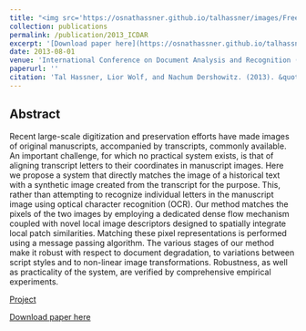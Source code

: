 ```yaml
---
title: "<img src='https://osnathassner.github.io/talhassner/images/Free Transcript Alignment - Icon.jpg' width='80'> OCR-Free Transcript Alignment"
collection: publications
permalink: /publication/2013_ICDAR
excerpt: '[Download paper here](https://osnathassner.github.io/talhassner/files/ICRA2013_ofta_online.pdf)'
date: 2013-08-01
venue: 'International Conference on Document Analysis and Recognition (ICDAR), Washington DC'
paperurl: ''
citation: 'Tal Hassner, Lior Wolf, and Nachum Dershowitz. (2013). &quot;OCR-Free Transcript Alignment.&quot; <i>International Conference on Document Analysis and Recognition (ICDAR), Washington DC</i>.'
---
```


Abstract
------
Recent large-scale digitization and preservation efforts have made images of original manuscripts, accompanied by transcripts, commonly available. An important challenge, for which no practical system exists, is that of aligning transcript letters to their coordinates in manuscript images. Here we propose a system that directly matches the image of a historical text with a synthetic image created from the transcript for the purpose. This, rather than attempting to recognize individual letters in the manuscript image using optical character recognition (OCR). Our method matches the pixels of the two images by employing a dedicated dense flow mechanism coupled with novel local image descriptors designed to spatially integrate local patch similarities. Matching these pixel representations is performed using a message passing algorithm. The various stages of our method make it robust with respect to document degradation, to variations between script styles and to non-linear image transformations. Robustness, as well as practicality of the system, are verified by comprehensive empirical experiments.


[Project](https://www.openu.ac.il/home/hassner/projects/Ofta/)

[Download paper here](https://osnathassner.github.io/talhassner/files/ICRA2013_ofta_online.pdf)

